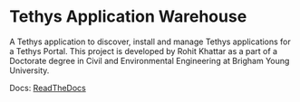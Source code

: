 # Tethys Application Warehouse

A Tethys application to discover, install and manage Tethys applications for a Tethys Portal. This project is developed by Rohit Khattar as a part of a Doctorate degree in Civil and Environmental Engineering at Brigham Young University.

Docs: [ReadTheDocs](https://tethys-app-warehouse.readthedocs.io/en/latest)
